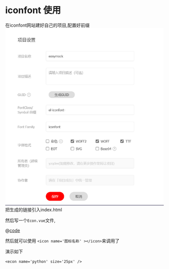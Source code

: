# iconfont 使用

在iconfont网站建好自己的项目,配置好前缀  
![image.png](./res/image.png)
把生成的链接引入index.html

然后写一个`Econ.vue`文件,

@[code](@/components/Econ.vue)

然后就可以使用  `<icon name='图标名称' ></icon>`来调用了

演示如下

<econ name='python' size='25px' />

```vue
<econ name='python' size='25px' />
```
